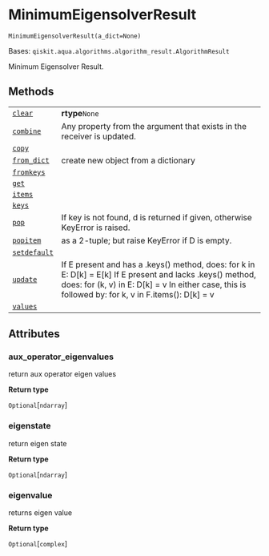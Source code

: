 # MinimumEigensolverResult



`MinimumEigensolverResult(a_dict=None)`

Bases: `qiskit.aqua.algorithms.algorithm_result.AlgorithmResult`

Minimum Eigensolver Result.

## Methods

|                                                                                                                                                                                                    |                                                                                                                                                                                                                      |
| -------------------------------------------------------------------------------------------------------------------------------------------------------------------------------------------------- | -------------------------------------------------------------------------------------------------------------------------------------------------------------------------------------------------------------------- |
| [`clear`](qiskit.aqua.algorithms.MinimumEigensolverResult.clear#qiskit.aqua.algorithms.MinimumEigensolverResult.clear "qiskit.aqua.algorithms.MinimumEigensolverResult.clear")                     | **rtype**`None`                                                                                                                                                                                                      |
| [`combine`](qiskit.aqua.algorithms.MinimumEigensolverResult.combine#qiskit.aqua.algorithms.MinimumEigensolverResult.combine "qiskit.aqua.algorithms.MinimumEigensolverResult.combine")             | Any property from the argument that exists in the receiver is updated.                                                                                                                                               |
| [`copy`](qiskit.aqua.algorithms.MinimumEigensolverResult.copy#qiskit.aqua.algorithms.MinimumEigensolverResult.copy "qiskit.aqua.algorithms.MinimumEigensolverResult.copy")                         |                                                                                                                                                                                                                      |
| [`from_dict`](qiskit.aqua.algorithms.MinimumEigensolverResult.from_dict#qiskit.aqua.algorithms.MinimumEigensolverResult.from_dict "qiskit.aqua.algorithms.MinimumEigensolverResult.from_dict")     | create new object from a dictionary                                                                                                                                                                                  |
| [`fromkeys`](qiskit.aqua.algorithms.MinimumEigensolverResult.fromkeys#qiskit.aqua.algorithms.MinimumEigensolverResult.fromkeys "qiskit.aqua.algorithms.MinimumEigensolverResult.fromkeys")         |                                                                                                                                                                                                                      |
| [`get`](qiskit.aqua.algorithms.MinimumEigensolverResult.get#qiskit.aqua.algorithms.MinimumEigensolverResult.get "qiskit.aqua.algorithms.MinimumEigensolverResult.get")                             |                                                                                                                                                                                                                      |
| [`items`](qiskit.aqua.algorithms.MinimumEigensolverResult.items#qiskit.aqua.algorithms.MinimumEigensolverResult.items "qiskit.aqua.algorithms.MinimumEigensolverResult.items")                     |                                                                                                                                                                                                                      |
| [`keys`](qiskit.aqua.algorithms.MinimumEigensolverResult.keys#qiskit.aqua.algorithms.MinimumEigensolverResult.keys "qiskit.aqua.algorithms.MinimumEigensolverResult.keys")                         |                                                                                                                                                                                                                      |
| [`pop`](qiskit.aqua.algorithms.MinimumEigensolverResult.pop#qiskit.aqua.algorithms.MinimumEigensolverResult.pop "qiskit.aqua.algorithms.MinimumEigensolverResult.pop")                             | If key is not found, d is returned if given, otherwise KeyError is raised.                                                                                                                                           |
| [`popitem`](qiskit.aqua.algorithms.MinimumEigensolverResult.popitem#qiskit.aqua.algorithms.MinimumEigensolverResult.popitem "qiskit.aqua.algorithms.MinimumEigensolverResult.popitem")             | as a 2-tuple; but raise KeyError if D is empty.                                                                                                                                                                      |
| [`setdefault`](qiskit.aqua.algorithms.MinimumEigensolverResult.setdefault#qiskit.aqua.algorithms.MinimumEigensolverResult.setdefault "qiskit.aqua.algorithms.MinimumEigensolverResult.setdefault") |                                                                                                                                                                                                                      |
| [`update`](qiskit.aqua.algorithms.MinimumEigensolverResult.update#qiskit.aqua.algorithms.MinimumEigensolverResult.update "qiskit.aqua.algorithms.MinimumEigensolverResult.update")                 | If E present and has a .keys() method, does: for k in E: D\[k] = E\[k] If E present and lacks .keys() method, does: for (k, v) in E: D\[k] = v In either case, this is followed by: for k, v in F.items(): D\[k] = v |
| [`values`](qiskit.aqua.algorithms.MinimumEigensolverResult.values#qiskit.aqua.algorithms.MinimumEigensolverResult.values "qiskit.aqua.algorithms.MinimumEigensolverResult.values")                 |                                                                                                                                                                                                                      |

## Attributes



### aux\_operator\_eigenvalues

return aux operator eigen values

**Return type**

`Optional`\[`ndarray`]



### eigenstate

return eigen state

**Return type**

`Optional`\[`ndarray`]



### eigenvalue

returns eigen value

**Return type**

`Optional`\[`complex`]
